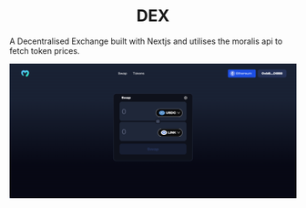 # <div align="center">  DEX </div>

A Decentralised Exchange built with Nextjs and utilises the moralis api to fetch token prices.

![Dex](public/Dex.png)

